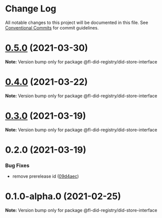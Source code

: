 # Change Log

All notable changes to this project will be documented in this file.
See [Conventional Commits](https://conventionalcommits.org) for commit guidelines.

# [0.5.0](https://github.com/energywebfoundation/fl-did-registry/compare/v0.4.2...v0.5.0) (2021-03-30)

**Note:** Version bump only for package @fl-did-registry/did-store-interface





# [0.4.0](https://github.com/energywebfoundation/fl-did-registry/compare/v0.3.0...v0.4.0) (2021-03-22)

**Note:** Version bump only for package @fl-did-registry/did-store-interface





# [0.3.0](https://github.com/energywebfoundation/fl-did-registry/compare/v0.2.0...v0.3.0) (2021-03-19)

**Note:** Version bump only for package @fl-did-registry/did-store-interface





# 0.2.0 (2021-03-19)


### Bug Fixes

* remove prerelease id ([09d4aec](https://github.com/energywebfoundation/fl-did-registry/commit/09d4aec87b2ad3e960d3907c641d6152c118e68b))





# 0.1.0-alpha.0 (2021-02-25)

**Note:** Version bump only for package @fl-did-registry/did-store-interface
